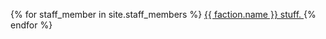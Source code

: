 {% for staff_member in site.staff_members %}
    <a href="{{ faction.url }}">
      {{ faction.name }} stuff.
    </a>
{% endfor %}
